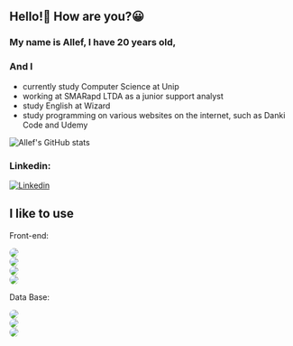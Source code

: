 ## Hello!👋 How are you?😀
 
### My name is Allef, I have 20 years old,
### And I 
- currently study Computer Science at Unip
- working at SMARapd LTDA as a junior support analyst 
- study English at Wizard 
- study programming on various websites on the internet, such as Danki Code and Udemy

![Allef's GitHub stats](https://github-readme-stats.vercel.app/api?username=allefmoreira&show_icons=true&theme=radical)

### Linkedin:
[![Linkedin](https://img.shields.io/badge/LinkedIn-0077B5?style=for-the-badge&logo=linkedin&logoColor=white)](https://www.linkedin.com/in/allef-moreira-7b99b01b6/)

## I like to use
Front-end: 
    <div>
    <img style="border-radius:10px" src="https://img.shields.io/badge/JavaScript-323330?style=for-the-badge&logo=javascript&logoColor=F7DF1E"/> 
    <br/>
    <img style="border-radius:10px" src="https://img.shields.io/badge/HTML5-E34F26?style=for-the-badge&logo=html5&logoColor=white"/> 
    <br/>
    <img style="border-radius:10px" src="https://img.shields.io/badge/CSS3-1572B6?style=for-the-badge&logo=css3&logoColor=white"/> 
    <br/>
    <img style="border-radius:10px" src="https://img.shields.io/badge/React-20232A?style=for-the-badge&logo=react&logoColor=61DAFB"/>
    </div>
    
  Data Base:
  <div>
    <img style="border-radius:10px" src="https://img.shields.io/badge/MySQL-00000F?style=for-the-badge&logo=mysql&logoColor=white"/> 
    <br/>
    <img style="border-radius:10px" src="https://img.shields.io/badge/Microsoft_SQL_Server-CC2927?style=for-the-badge&logo=microsoft-sql-server&logoColor=white"/> 
    <br/>
    <img style="border-radius:10px" src="https://img.shields.io/badge/Oracle-F80000?style=for-the-badge&logo=oracle&logoColor=black"/> 
    <br/>
    </div>

